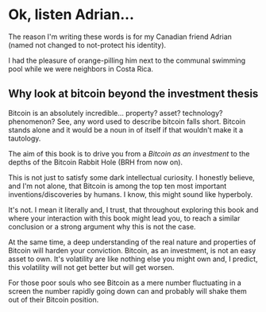 # Ok, listen Adrian...

The reason I'm writing these words is for my Canadian friend Adrian (named not changed to not-protect his identity).

I had the pleasure of orange-pilling him next to the communal swimming pool while we were neighbors in Costa Rica.

## Why look at bitcoin beyond the investment thesis
Bitcoin is an absolutely incredible... property? asset? technology? phenomenon?
See, any word used to describe bitcoin falls short. Bitcoin stands alone and it would be a noun in of itself if that wouldn't make it a tautology.

The aim of this book is to drive you from a *Bitcoin as an investment* to the depths of the Bitcoin Rabbit Hole (BRH from now on).

This is not just to satisfy some dark intellectual curiosity. I honestly believe, and I'm not alone, that Bitcoin is among the top ten most important inventions/discoveries by humans. I know, this might sound like hyperboly.

It's not. I mean it literally and, I trust, that throughout exploring this book and where your interaction with this book might lead you, to reach a similar conclusion or a strong argument why this is not the case.

At the same time, a deep understanding of the real nature and properties of Bitcoin will harden
your conviction. Bitcoin, as an investment, is not an easy asset to own. It's volatility are like nothing else you might own and, I predict, this volatility will not get better but will get worsen.

For those poor souls who see Bitcoin as a mere number fluctuating in a screen the number rapidly going down can and probably will shake them out of their Bitcoin position.
